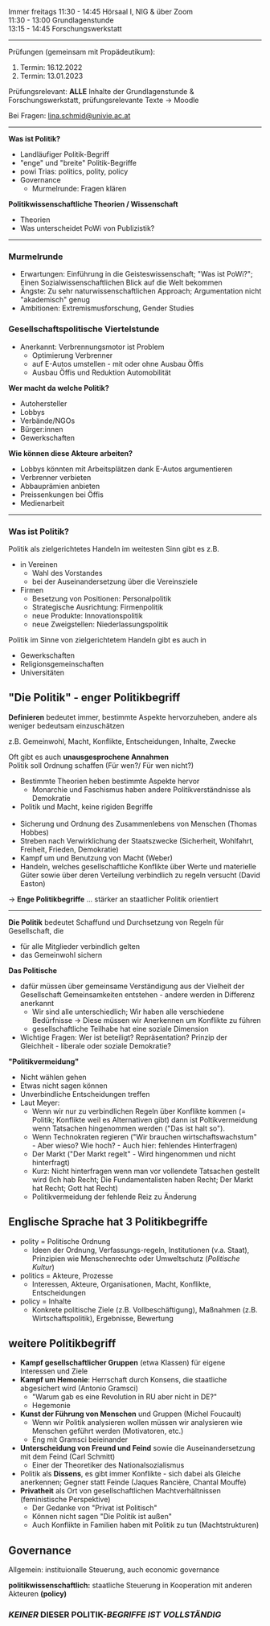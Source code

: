 Immer freitags 11:30 - 14:45
Hörsaal I, NIG & über Zoom
<br>
11:30 - 13:00 Grundlagenstunde
<br>
13:15 - 14:45 Forschungswerkstatt

---

Prüfungen (gemeinsam mit Propädeutikum):

1. Termin: 16.12.2022
2. Termin: 13.01.2023

Prüfungsrelevant: **ALLE** Inhalte der Grundlagenstunde & Forschungswerkstatt, prüfungsrelevante Texte -> Moodle

Bei Fragen: lina.schmid@univie.ac.at

---

**Was ist Politik?**

- Landläufiger Politik-Begriff
- "enge" und "breite" Politik-Begriffe
- powi Trias: politics, polity, policy
- Governance
  - Murmelrunde: Fragen klären

**Politikwissenschaftliche Theorien / Wissenschaft**

- Theorien
- Was unterscheidet PoWi von Publizistik?

---

### Murmelrunde

- Erwartungen: Einführung in die Geisteswissenschaft; "Was ist PoWi?"; Einen Sozialwissenschaftlichen Blick auf die Welt bekommen
- Ängste: Zu sehr naturwissenschaftlichen Approach; Argumentation nicht "akademisch" genug
- Ambitionen: Extremismusforschung, Gender Studies

### Gesellschaftspolitische Viertelstunde

- Anerkannt: Verbrennungsmotor ist Problem
  - Optimierung Verbrenner
  - auf E-Autos umstellen - mit oder ohne Ausbau Öffis
  - Ausbau Öffis und Reduktion Automobilität

**Wer macht da welche Politik?**

- Autohersteller
- Lobbys
- Verbände/NGOs
- Bürger:innen
- Gewerkschaften

**Wie können diese Akteure arbeiten?**

- Lobbys könnten mit Arbeitsplätzen dank E-Autos argumentieren
- Verbrenner verbieten
- Abbauprämien anbieten
- Preissenkungen bei Öffis
- Medienarbeit

---

### Was ist Politik?

Politik als zielgerichtetes Handeln im weitesten Sinn gibt es z.B.

- in Vereinen
  - Wahl des Vorstandes
  - bei der Auseinandersetzung über die Vereinsziele
- Firmen
  - Besetzung von Positionen: Personalpolitik
  - Strategische Ausrichtung: Firmenpolitik
  - neue Produkte: Innovationspolitik
  - neue Zweigstellen: Niederlassungspolitik

Politik im Sinne von zielgerichtetem Handeln gibt es auch in

- Gewerkschaften
- Religionsgemeinschaften
- Universitäten

## "Die Politik" - enger Politikbegriff

**Definieren** bedeutet immer, bestimmte Aspekte hervorzuheben, andere als weniger bedeutsam einzuschätzen

z.B. Gemeinwohl, Macht, Konflikte, Entscheidungen, Inhalte, Zwecke

Oft gibt es auch **unausgesprochene Annahmen**
<br>
Politik soll Ordnung schaffen (Für wen?/ Für wen nicht?)

- Bestimmte Theorien heben bestimmte Aspekte hervor
  - Monarchie und Faschismus haben andere Politikverständnisse als Demokratie
- Politik und Macht, keine rigiden Begriffe
  <br>
  <br>
- Sicherung und Ordnung des Zusammenlebens von Menschen (Thomas Hobbes)
- Streben nach Verwirklichung der Staatszwecke (Sicherheit, Wohlfahrt, Freiheit, Frieden, Demokratie)
- Kampf um und Benutzung von Macht (Weber)
- Handeln, welches gesellschaftliche Konflikte über Werte und materielle Güter sowie über deren Verteilung verbindlich zu regeln versucht (David Easton)

-> **Enge Politikbegriffe** ... stärker an staatlicher Politik orientiert

---

**Die Politik** bedeutet Schaffund und Durchsetzung von Regeln für Gesellschaft, die

- für alle Mitglieder verbindlich gelten
- das Gemeinwohl sichern

**Das Politische**

- dafür müssen über gemeinsame Verständigung aus der Vielheit der Gesellschaft Gemeinsamkeiten entstehen - andere werden in Differenz anerkannt
  - Wir sind alle unterschiedlich; Wir haben alle verschiedene Bedürfnisse -> Diese müssen wir Anerkennen um Konflikte zu führen
  - gesellschaftliche Teilhabe hat eine soziale Dimension
- Wichtige Fragen: Wer ist beteiligt? Repräsentation? Prinzip der Gleichheit - liberale oder soziale Demokratie?

**"Politikvermeidung"**

- Nicht wählen gehen
- Etwas nicht sagen können
- Unverbindliche Entscheidungen treffen
- Laut Meyer:
  - Wenn wir nur zu verbindlichen Regeln über Konflikte kommen (= Politik; Konflikte weil es Alternativen gibt) dann ist Poltikvermeidung wenn Tatsachen hingenommen werden ("Das ist halt so").
  - Wenn Technokraten regieren ("Wir brauchen wirtschaftswachstum" - Aber wieso? Wie hoch? - Auch hier: fehlendes Hinterfragen)
  - Der Markt ("Der Markt regelt" - Wird hingenommen und nicht hinterfragt)
  - Kurz: Nicht hinterfragen wenn man vor vollendete Tatsachen gestellt wird (Ich hab Recht; Die Fundamentalisten haben Recht; Der Markt hat Recht; Gott hat Recht)
  - Politikvermeidung der fehlende Reiz zu Änderung

## Englische Sprache hat 3 Politikbegriffe

- polity = Politische Ordnung
  - Ideen der Ordnung, Verfassungs-regeln, Institutionen (v.a. Staat), Prinzipien wie Menschenrechte oder Umweltschutz (_Politische Kultur_)
- politics = Akteure, Prozesse
  - Interessen, Akteure, Organisationen, Macht, Konflikte, Entscheidungen
- policy = Inhalte
  - Konkrete politische Ziele (z.B. Vollbeschäftigung), Maßnahmen (z.B. Wirtschaftspolitik), Ergebnisse, Bewertung

## weitere Politikbegriff

- **Kampf gesellschaftlicher Gruppen** (etwa Klassen) für eigene Interessen und Ziele
- **Kampf um Hemonie**: Herrschaft durch Konsens, die staatliche abgesichert wird (Antonio Gramsci)
  - "Warum gab es eine Revolution in RU aber nicht in DE?"
  - Hegemonie
- **Kunst der Führung von Menschen** und Gruppen (Michel Foucault)
  - Wenn wir Politik analysieren wollen müssen wir analysieren wie Menschen geführt werden (Motivatoren, etc.)
  - Eng mit Gramsci beieinander
- **Unterscheidung von Freund und Feind** sowie die Auseinandersetzung mit dem Feind (Carl Schmitt)
  - Einer der Theoretiker des Nationalsozialismus
- Politik als **Dissens**, es gibt immer Konflikte - sich dabei als Gleiche anerkennen; Gegner statt Feinde (Jaques Rancière, Chantal Mouffe)
- **Privatheit** als Ort von gesellschaftlichen Machtverhältnissen (feministische Perspektive)
  - Der Gedanke von "Privat ist Politisch"
  - Können nicht sagen "Die Politik ist außen"
  - Auch Konflikte in Familien haben mit Politik zu tun (Machtstrukturen)

## Governance

Allgemein: instituionalle Steuerung, auch economic governance

**politikwissenschaftlich:** staatliche Steuerung in Kooperation mit anderen Akteuren **(policy)**

### _KEINER_ DIESER POLITIK-_BEGRIFFE IST VOLLSTÄNDIG_
